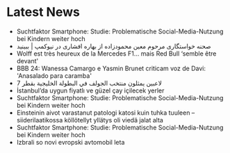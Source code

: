# Latest News
-  Suchtfaktor Smartphone: Studie: Problematische Social-Media-Nutzung bei Kindern weiter hoch
-  صحنه خواستگاری مرحوم معین محمودزاده از بهاره افشاری در نیوکمپ | ببینید
-  Wolff est très heureux de la Mercedes F1… mais Red Bull ‘semble être devant'
-  BBB 24: Wanessa Camargo e Yasmin Brunet criticam voz de Davi: 'Anasalado para caramba'
-  7 لاعبين يمثلون منتخب الجولف في البطولة الخليجية بقطر
-  İstanbul’da uygun fiyatlı ve güzel çay içilecek yerler
-  Suchtfaktor Smartphone: Studie: Problematische Social-Media-Nutzung bei Kindern weiter hoch
-  Einsteinin aivot varastanut patologi katosi kuin tuhka tuuleen – siiderilaatikossa köllötellyt yllätys oli viedä jalat alta
-  Suchtfaktor Smartphone: Studie: Problematische Social-Media-Nutzung bei Kindern weiter hoch
-  Izbrali so novi evropski avtomobil leta
